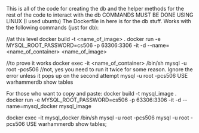 This is all of the code for creating the db and the helper methods for the rest of the code to interact with the db
COMMANDS MUST BE DONE USING LINUX (I used ubuntu)
The Dockerfile in here is for the db stuff. Works with the following commands (just for db):

//at this level
docker build -t <name_of_image> .
docker run -e MYSQL_ROOT_PASSWORD=cs506 -p 63306:3306 -it -d --name=<name_of_container> <name_of_image>

//to prove it works
docker exec -it <name_of_container> /bin/sh
mysql -u root -pcs506
//not, yes you need to run it twice for some reason.  Ignore the error unless it pops up on the second attempt
mysql -u root -pcs506
USE warhammerdb
show tables

For those who want to copy and paste:
docker build -t mysql_image .
docker run -e MYSQL_ROOT_PASSWORD=cs506 -p 63306:3306 -it -d --name=mysql_docker mysql_image

docker exec -it mysql_docker /bin/sh
mysql -u root -pcs506
mysql -u root -pcs506
USE warhammerdb
show tables;